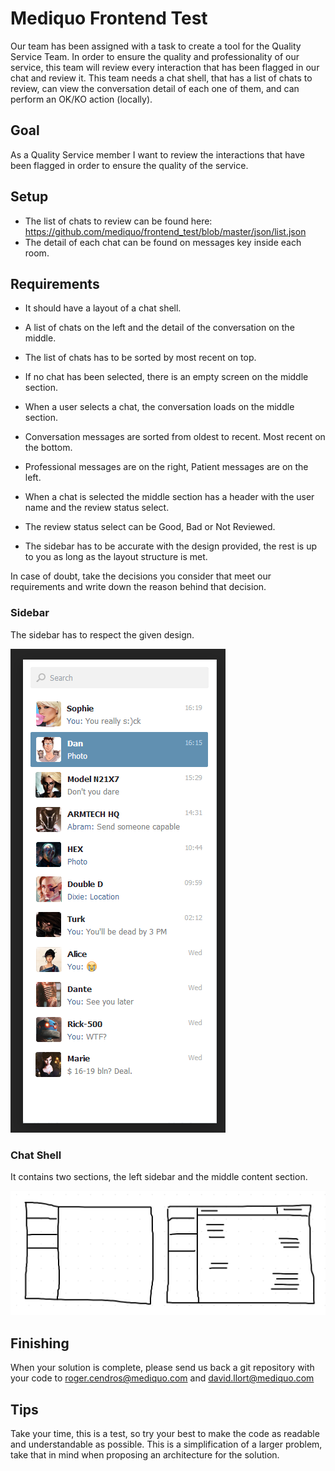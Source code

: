 # Mediquo Frontend Test
Our team has been assigned with a task to create a tool for the Quality Service Team. In order to ensure the quality and professionality of our service, this team will review every interaction that has been flagged in our chat and review it. This team needs a chat shell, that has a list of chats to review, can view the conversation detail of each one of them, and can perform an OK/KO action (locally).

## Goal
As a Quality Service member I want to review the interactions that have been flagged in order to ensure the quality of the service.

## Setup
- The list of chats to review can be found here: https://github.com/mediquo/frontend_test/blob/master/json/list.json
- The detail of each chat can be found on messages key inside each room.

## Requirements
- It should have a layout of a chat shell.
- A list of chats on the left and the detail of the conversation on the middle.
- The list of chats has to be sorted by most recent on top.
- If no chat has been selected, there is an empty screen on the middle section.
- When a user selects a chat, the conversation loads on the middle section.


- Conversation messages are sorted from oldest to recent. Most recent on the bottom.
- Professional messages are on the right, Patient messages are on the left.
- When a chat is selected the middle section has a header with the user name and the review status select.
- The review status select can be Good, Bad or Not Reviewed.
- The sidebar has to be accurate with the design provided, the rest is up to you as long as the layout structure is met.

In case of doubt, take the decisions you consider that meet our requirements and write down the reason behind that decision.

### Sidebar
The sidebar has to respect the given design.

![Sidebar](sidebar.png)

### Chat Shell
It contains two sections, the left sidebar and the middle content section.

![Layout](layout.png)

## Finishing
When your solution is complete, please send us back a git repository with your code to roger.cendros@mediquo.com and david.llort@mediquo.com

## Tips
Take your time, this is a test, so try your best to make the code as readable and understandable as possible. This is a simplification of a larger problem, take that in mind when proposing an architecture for the solution.
